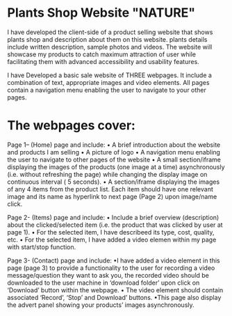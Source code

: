 # Plants Shop Website "NATURE"

 I have developed the client-side of a product selling website that shows plants shop and description about them on this website. plants details include written description, sample photos and videos. The website will showcase my products to catch maximum attraction of user while facilitating them with advanced accessibility and usability features.

I have Developed a basic sale website of THREE webpages. It include a combination of text, appropriate images and video elements. 
All pages contain a navigation menu enabling the user to navigate to your other pages.

# The webpages cover:
Page 1– (Home) page and include:
• A brief introduction about the website and products I am selling
• A picture of logo 
• A navigation menu enabling the user to navigate to other pages of the website
• A small section/iframe displaying the images of the products (one image at a time) asynchronously (i.e. without refreshing the page) while changing the display image on continuous interval ( 5 seconds).
• A section/iframe displaying the images of any 4 items from the product list. Each item should have one relevant image and its name as hyperlink to next page (Page 2) upon image/name click.

Page 2- (Items) page and include:
• Include a brief overview (description) about the clicked/selected item (i.e. the product that was clicked by user at page 1).
• For the selected item, I have describeed its type, cost, quality, etc.
• For the selected item, I have added a video elemen within my page with start/stop function.

Page 3- (Contact) page and include:
•I have added a video element in this page (page 3) to provide a functionality to the user for recording a video message/question they want to ask you, the recorded video should be downloaded to the user machine in ‘download folder’ upon click on ‘Download’ button within the webpage.
• The video element should contain associated ‘Record’, ‘Stop’ and Download’ buttons.
•This page also display the advert panel showing your products’
images asynchronously.
       
